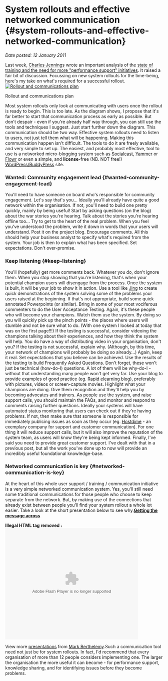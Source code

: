 # System rollouts and effective networked communication {#system-rollouts-and-effective-networked-communication}

_Date posted: 12 January 2011_

Last week, [Charles Jennings](http://charles-jennings.blogspot.com/) wrote an important analysis of the [state of training and the need for more "performance support" initiatives](http://charles-jennings.blogspot.com/2010/12/who-needs-training-again.html). It raised a fair bit of discussion. Focussing on new system rollouts for the time-being, here's my take on what's required for a successful rollout.[![Rollout and communications plan](./assets/rollout_plan.png)](./assets/rollout_plan.png)

Rollout and communications plan

Most system rollouts only look at communicating with users once the rollout is ready to begin. This is too late. As the diagram shows, I propose that it's far better to start that communication process as early as possible. But don't despair - even if you're already half way through, you can still use the tools and techniques I suggest. Just start further down the diagram. This communication should be two way. Effective system rollouts need to listen to users, not just tell them what will be happening. Making this communication happen isn't difficult. The tools to do it are freely available, and very simple to set up. The easiest, and probably most effective, tool to use is a networked micro-blogging system such as [Socialcast](https://www.socialcast.com/), [Yammer](https://www.yammer.com/) or [Flowr](http://theflowr.com/) or even a simple, and **license**-free (NB. NOT free!) [WordPress/BuddyPress](http://buddypress.org/) site.

### Wanted: Community engagement lead {#wanted-community-engagement-lead}

You'll need to have someone on board who's responsible for community engagement. Let's say that's you... Ideally you'll already have quite a good network within the organisation. If not, you'll need to build one pretty quickly, mainly by being useful! Start by asking questions (on the blog) about the war stories you're hearing. Talk about the stories you're hearing offline too... Try to get to the heart of the real problem. When you feel you've understood the problem, write it down in words that your users will understand. Post it on the project blog. Encourage comments. All this should help your business analyst to specify what's required from the system. Your job is then to explain what has been specified. Set expectations. Don't over-promise.

### Keep listening {#keep-listening}

You'll (hopefully) get more comments back. Whatever you do, don't ignore them. When you stop showing that you're listening, that's when your potential champion users will disengage from the process. Once the system is built, it will be your job to show it in action. Use a tool like [Jing](http://www.techsmith.com/jing/) to create quick demonstrations of the system solving some of the problems your users raised at the beginning. If that's not appropriate, build some quick annotated Powerpoints (or similar). Bring in some of your most vociferous commenters to do the User Acceptance Testing. Again, it's these people who will become your champions. Watch them use the system. By doing so you will quickly pick up the pinch points - the places where users will stumble and not be sure what to do. (With one system I looked at today that was on the first page!!!) If the testing is successful, consider videoing the champions talking about their experiences, and how they think the system will help. You do have a way of distributing video in your organisation, don't you? If the testing is not successful, explain why. (Although, by this time, your network of champions will probably be doing so already...) Again, keep it real. Set expectations that you believe can be achieved. Use the results of the testing to build Frequently Asked Questions. Don't forget, these won't just be technical (how-do-I) questions. A lot of them will be why-do-I - without that understanding many people won't get very far. Use your blog to provide examples of good practice (eg. [Rapid elearning blog](http://www.articulate.com/rapid-elearning/)), preferably with pictures, videos or screen-capture movies. Highlight what your champions are doing. Give them recognition and they'll help you by becoming advocates and trainers. As people use the system, and raise support calls, you should maintain the FAQs, and monitor and respond to comments raising further questions. Ideally your systems will have automated status monitoring that users can check out if they're having problems. If not, then make sure that someone is responsible for immediately publicing issues as soon as they occur (eg. [Hostdime](http://status.hostdime.com/) - an exemplary company for support and customer communication). For one thing it will reduce support calls, but it will also improve the reputation of the system team, as users will know they're being kept informed. Finally, I've said you need to provide great customer support. I've dealt with that in a previous post, but all the work you've done up to now will provide an incredibly useful foundational knowledge-base.

### Networked communication is key {#networked-communication-is-key}

At the heart of this whole user support / training / communication initiative is a very simple networked communication system. Yes, you'll still need some traditional communications for those people who choose to keep separate from the network. But, by making use of the connections that already exist between people you'll find your system rollout a whole lot easier. Take a look at the short presentation below to see why.**[Getting the message across](http://www.slideshare.net/berthelemy/getting-message-across)**

**Illegal HTML tag removed :** <param name="movie" value="http://static.slidesharecdn.com/swf/ssplayer2.swf?doc=gettingmessageacross-100609090553-phpapp01&amp;stripped_title=getting-message-across&amp;userName=berthelemy"><param name="allowFullScreen" value="true"><param name="allowScriptAccess" value="always"><embed name="__sse4451972" src="http://static.slidesharecdn.com/swf/ssplayer2.swf?doc=gettingmessageacross-100609090553-phpapp01&amp;stripped_title=getting-message-across&amp;userName=berthelemy" type="application/x-shockwave-flash" allowscriptaccess="always" allowfullscreen="true" width="425" height="355">

View more [presentations](http://www.slideshare.net/) from [Mark Berthelemy](http://www.slideshare.net/berthelemy).Such a communication tool need not just be for system rollouts. In fact, I'd recommend that every organisation of more than 12 people considers implementing one. The larger the organisation the more useful it can become - for performance support, knowledge sharing, and for identifying issues before they become problems.